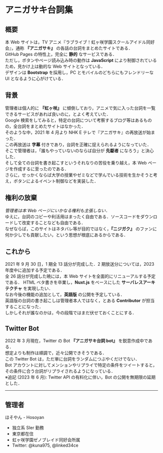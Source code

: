 # アニガサキ台詞集

## 概要

本 Web サイトは，TV アニメ『ラブライブ！虹ヶ咲学園スクールアイドル同好会』，通称 **『アニガサキ』** の各話の台詞をまとめたサイトである．<br>
GitHub Pages の特性上，完全に **静的** なサービスである．<br>
ただし，ボタンやページ読み込み時の動作は **JavaScript** により制御されているため，見かけ上は動的な Web サイトとなっている．<br>
デザインは **Bootstrap** を採用し，PC とモバイルのどちらにもフレンドリーな UI となるように心がけている．

## 背景

管理者は個人的に **『虹ヶ咲』** に傾倒しており，アニメで気に入った台詞を一覧できるサービスがあれば良いのに，とよく考えていた．<br>
Google 検索をしてみると，特定の台詞について考察するブログ等はあるものの，全台詞をまとめたサイトはなかった．<br>
そのような中，2021 年 4 月より NHK E テレで『アニガサキ』の再放送が始まった．<br>
この再放送は **字幕** 付きであり，台詞を正確に捉えられるようになっていた．<br>
そこで管理者は，「誰もやっていないのならば自分が **先駆者** になろう」と決心した．<br>
そして全ての台詞を書き起こすというそれなりの苦役を乗り越え，本 Web ページを作成するに至ったのである．<br>
さらに，せっかくならば大学の授業やゼミなどで学んでいる技術を生かそうと考え，ボタンによるイベント制御などを実装した．

## 権利の放棄

_管理者は本 Web ページにいかなる権利も主張しない．_ <br>
ゆえに，台詞のコピーや利活用はまったく自由である．ソースコードをダウンロードして改変することなども自由である．<br>
なぜならば，このサイトはネタバレ等が目的ではなく，**『ニジガク』** のファンに何か少しでも貢献したい，という思想が根底にあるからである．

## これから

2021 年 9 月 30 日，1 期全 13 話分が完成した．2 期放送分については，2023 年度中に追加する予定である．<br>
全 26 話分が完成した暁には，本 Web サイトを全面的にリニューアルする予定である．
HTML ベタ書きを卒業し，**Nuxt.js** をベースにした **サーバレスアーキテクチャ** を実現したい．<br>
なお今後の機能の追加として，**英語版** の公開を予定している．<br>
英語版の台詞の書き起こしは管理者本人ではなく，とある **Contributor** が担当することになった．<br>
しかしそれが誰なのかは，今の段階ではまだ伏せておくことにする．

## Twitter Bot

2022 年 3 月現在，Twitter の Bot **『アニガサキ台詞 bot』** を鋭意作成中である．<br>
想定よりも制作は順調で，近々公開できそうである．<br>
この Twitter Bot は，ただ単に台詞をランダムにつぶやくだけでない．<br>
Bot アカウントに対してメンションやリプライで特定の条件をツイートすると，その条件に合う台詞がリプライされるようになっている．<br>
※追記 (2023 年 6 月): Twitter API の有料化に伴い，Bot の公開を無期限の延期とした．

---

## 管理者

ほそやん - Hosoyan

-   独立系 SIer 勤務
-   東京都在住
-   虹ヶ咲学園ゼノブレイド同好会所属
-   Twitter: @kuna975, @linked34ce
